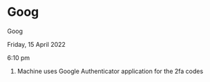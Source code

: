 # Goog

Goog

Friday, 15 April 2022

6:10 pm

1. Machine uses Google Authenticator application for the 2fa codes

> &#x20;
